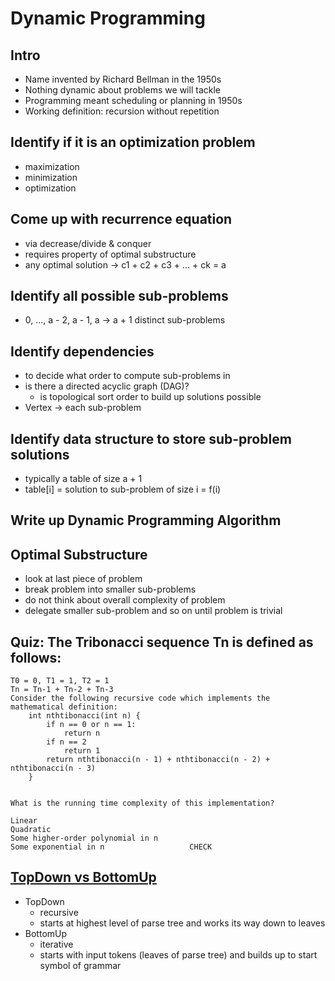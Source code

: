 # Dynamic Programming

## Intro

- Name invented by Richard Bellman in the 1950s
- Nothing dynamic about problems we will tackle
- Programming meant scheduling or planning in 1950s
- Working definition: recursion without repetition

## Identify if it is an optimization problem

- maximization
- minimization
- optimization

## Come up with recurrence equation

- via decrease/divide & conquer
- requires property of optimal substructure
- any optimal solution -> c1 + c2 + c3 + ... + ck = a

## Identify all possible sub-problems

- 0, ..., a - 2, a - 1, a -> a + 1 distinct sub-problems

## Identify dependencies

- to decide what order to compute sub-problems in
- is there a directed acyclic graph (DAG)?
    - is topological sort order to build up solutions possible
- Vertex -> each sub-problem

## Identify data structure to store sub-problem solutions

- typically a table of size a + 1
- table[i] = solution to sub-problem of size i = f(i)

## Write up Dynamic Programming Algorithm

## Optimal Substructure

- look at last piece of problem
- break problem into smaller sub-problems
- do not think about overall complexity of problem
- delegate smaller sub-problem and so on until problem is trivial

## Quiz: The Tribonacci sequence Tn is defined as follows:

```
T0 = 0, T1 = 1, T2 = 1
Tn = Tn-1 + Tn-2 + Tn-3
Consider the following recursive code which implements the mathematical definition:
    int nthtibonacci(int n) {
        if n == 0 or n == 1:
            return n
        if n == 2 
            return 1
        return nthtibonacci(n - 1) + nthtibonacci(n - 2) + nthtibonacci(n - 3)
    }


What is the running time complexity of this implementation?

Linear
Quadratic
Some higher-order polynomial in n
Some exponential in n                   CHECK
```

## [TopDown vs BottomUp](https://www.shiksha.com/online-courses/articles/difference-between-top-down-and-bottom-up-parsing-blogId-158057)

- TopDown
    - recursive
    - starts at highest level of parse tree and works its way down to leaves
- BottomUp
    - iterative
    - starts with input tokens (leaves of parse tree) and builds up to start symbol of grammar
